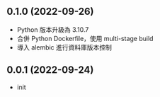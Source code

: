 ## 0.1.0 (2022-09-26)
- Python 版本升級為  3.10.7
- 合併 Python Dockerfile，使用 multi-stage build
- 導入 alembic 進行資料庫版本控制

## 0.0.1 (2022-09-24)
- init